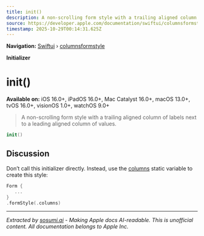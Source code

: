 ```yaml
---
title: init()
description: A non-scrolling form style with a trailing aligned column of labels next to a leading aligned column of values.
source: https://developer.apple.com/documentation/swiftui/columnsformstyle/init()
timestamp: 2025-10-29T00:14:31.625Z
---
```


**Navigation:** [Swiftui](/documentation/swiftui) › [columnsformstyle](/documentation/swiftui/columnsformstyle)

**Initializer**

# init()

**Available on:** iOS 16.0+, iPadOS 16.0+, Mac Catalyst 16.0+, macOS 13.0+, tvOS 16.0+, visionOS 1.0+, watchOS 9.0+

> A non-scrolling form style with a trailing aligned column of labels next to a leading aligned column of values.

```swift
init()
```

## Discussion

Don’t call this initializer directly. Instead, use the [columns](/documentation/swiftui/formstyle/columns) static variable to create this style:

```swift
Form {
   ...
}
.formStyle(.columns)
```

---

*Extracted by [sosumi.ai](https://sosumi.ai) - Making Apple docs AI-readable.*
*This is unofficial content. All documentation belongs to Apple Inc.*
